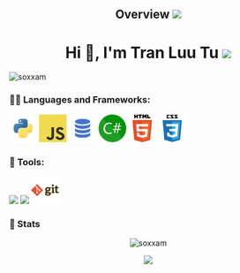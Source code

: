 <h2 align="center">Overview <img src="https://media2.giphy.com/media/Dews60XHZgHM4/200w.webp?cid=ecf05e47rpfxa0chz5ghksee3job5klqv5jh8tn9wiuvco1g&rid=200w.webp&ct=s" width="50"></h2>
<h1 align="center">Hi 👋, I'm Tran Luu Tu <img src="https://media0.giphy.com/media/3oKIPo16ODeT3TURl6/giphy.gif?cid=ecf05e47542ahs5o5cyiuknlvo6iacn9yy394pqurxwiftpg&rid=giphy.gif&ct=s" width="50" style=""></h1>
<p align="left"><img src="https://komarev.com/ghpvc/?username=soxxam" alt="soxxam" /></p>

<h3 align="left">👨‍💻 Languages and Frameworks:</h3>
<p>
<img width="50" src="https://raw.githubusercontent.com/github/explore/80688e429a7d4ef2fca1e82350fe8e3517d3494d/topics/python/python.png">
<img width="50" src="https://raw.githubusercontent.com/github/explore/80688e429a7d4ef2fca1e82350fe8e3517d3494d/topics/javascript/javascript.png">
<img width="50" src="https://raw.githubusercontent.com/github/explore/80688e429a7d4ef2fca1e82350fe8e3517d3494d/topics/sql/sql.png">
<img width="50" src="https://raw.githubusercontent.com/github/explore/80688e429a7d4ef2fca1e82350fe8e3517d3494d/topics/csharp/csharp.png">
 <img width="50" src="https://raw.githubusercontent.com/github/explore/80688e429a7d4ef2fca1e82350fe8e3517d3494d/topics/html/html.png">
 <img width="50" src="https://raw.githubusercontent.com/github/explore/80688e429a7d4ef2fca1e82350fe8e3517d3494d/topics/css/css.png">
</p>

<h3 align="left">🔧 Tools:</h3>
<p>
<img width="50" src="https://image.flaticon.com/icons/png/512/906/906324.png">

<img width="50" src="https://miro.medium.com/max/1200/1*6Dhu1H4t028lOGbaZuyRCw.png">
<img width="50" src="https://raw.githubusercontent.com/github/explore/80688e429a7d4ef2fca1e82350fe8e3517d3494d/topics/git/git.png">
 </p>
 
<h3>🎉 Stats</h3>
<p align="center">
<img src="https://github-readme-stats.vercel.app/api?username=soxxam&show_icons=true&theme=dracula&count_private=true" alt="soxxam">
</p>

<p align="center">
<img src="https://media3.giphy.com/media/mPJ4VPpXPtYuA/200w.webp?cid=ecf05e47xlf5w61uzl555upc1dxuvbdbfx8k5vt4j7pwqy50&rid=200w.webp&ct=g" width="200"></p>

